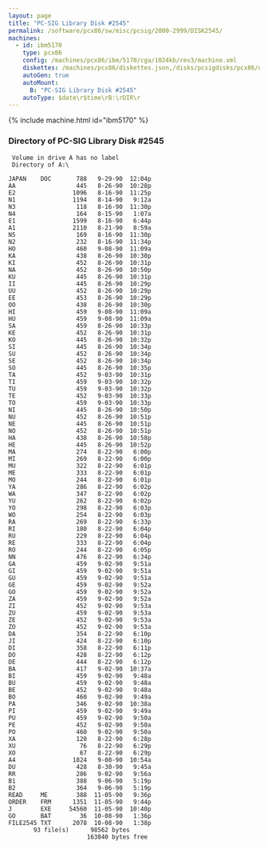 ```yaml
---
layout: page
title: "PC-SIG Library Disk #2545"
permalink: /software/pcx86/sw/misc/pcsig/2000-2999/DISK2545/
machines:
  - id: ibm5170
    type: pcx86
    config: /machines/pcx86/ibm/5170/cga/1024kb/rev3/machine.xml
    diskettes: /machines/pcx86/diskettes.json,/disks/pcsigdisks/pcx86/diskettes.json
    autoGen: true
    autoMount:
      B: "PC-SIG Library Disk #2545"
    autoType: $date\r$time\rB:\rDIR\r
---
```


{% include machine.html id="ibm5170" %}

### Directory of PC-SIG Library Disk #2545

     Volume in drive A has no label
     Directory of A:\

    JAPAN    DOC       788   9-29-90  12:04p
    AA                 445   8-26-90  10:28p
    E2                1096   8-16-90  11:25p
    N1                1194   8-14-90   9:12a
    N3                 118   8-16-90  11:30p
    N4                 164   8-15-90   1:07a
    E1                1599   8-16-90   6:44p
    A1                2110   8-21-90   8:59a
    N5                 169   8-16-90  11:30p
    N2                 232   8-16-90  11:34p
    HO                 460   9-08-90  11:09a
    KA                 438   8-26-90  10:30p
    KI                 452   8-26-90  10:31p
    NA                 452   8-26-90  10:50p
    KU                 445   8-26-90  10:31p
    II                 445   8-26-90  10:29p
    UU                 452   8-26-90  10:29p
    EE                 453   8-26-90  10:29p
    OO                 438   8-26-90  10:30p
    HI                 459   9-08-90  11:09a
    HU                 459   9-08-90  11:09a
    SA                 459   8-26-90  10:33p
    KE                 452   8-26-90  10:31p
    KO                 445   8-26-90  10:32p
    SI                 445   8-26-90  10:34p
    SU                 452   8-26-90  10:34p
    SE                 452   8-26-90  10:34p
    SO                 445   8-26-90  10:35p
    TA                 452   9-03-90  10:31p
    TI                 459   9-03-90  10:32p
    TU                 459   9-03-90  10:32p
    TE                 452   9-03-90  10:33p
    TO                 459   9-03-90  10:33p
    NI                 445   8-26-90  10:50p
    NU                 452   8-26-90  10:51p
    NE                 445   8-26-90  10:51p
    NO                 452   8-26-90  10:51p
    HA                 438   8-26-90  10:58p
    HE                 445   8-26-90  10:52p
    MA                 274   8-22-90   6:00p
    MI                 269   8-22-90   6:00p
    MU                 322   8-22-90   6:01p
    ME                 333   8-22-90   6:01p
    MO                 244   8-22-90   6:01p
    YA                 286   8-22-90   6:02p
    WA                 347   8-22-90   6:02p
    YU                 262   8-22-90   6:02p
    YO                 298   8-22-90   6:03p
    WO                 254   8-22-90   6:03p
    RA                 269   8-22-90   6:33p
    RI                 180   8-22-90   6:04p
    RU                 229   8-22-90   6:04p
    RE                 333   8-22-90   6:04p
    RO                 244   8-22-90   6:05p
    NN                 476   8-22-90   6:34p
    GA                 459   9-02-90   9:51a
    GI                 459   9-02-90   9:51a
    GU                 459   9-02-90   9:51a
    GE                 459   9-02-90   9:52a
    GO                 459   9-02-90   9:52a
    ZA                 459   9-02-90   9:52a
    ZI                 452   9-02-90   9:53a
    ZU                 459   9-02-90   9:53a
    ZE                 452   9-02-90   9:53a
    ZO                 452   9-02-90   9:53a
    DA                 354   8-22-90   6:10p
    JI                 424   8-22-90   6:10p
    DI                 358   8-22-90   6:11p
    DO                 428   8-22-90   6:12p
    DE                 444   8-22-90   6:12p
    BA                 417   9-02-90  10:37a
    BI                 459   9-02-90   9:48a
    BU                 459   9-02-90   9:48a
    BE                 452   9-02-90   9:48a
    BO                 460   9-02-90   9:49a
    PA                 346   9-02-90  10:38a
    PI                 459   9-02-90   9:49a
    PU                 459   9-02-90   9:50a
    PE                 452   9-02-90   9:50a
    PO                 460   9-02-90   9:50a
    XA                 120   8-22-90   6:28p
    XU                  76   8-22-90   6:29p
    XO                  67   8-22-90   6:29p
    A4                1824   9-08-90  10:54a
    DU                 428   8-30-90   9:45a
    RR                 286   9-02-90   9:56a
    B1                 388   9-06-90   5:19p
    B2                 364   9-06-90   5:19p
    READ     ME        388  11-05-90   9:36p
    ORDER    FRM      1351  11-05-90   9:44p
    J        EXE     54560  11-05-90  10:40p
    GO       BAT        36  10-08-90   1:36p
    FILE2545 TXT      2078  10-08-90   1:38p
           93 file(s)      98562 bytes
                          163840 bytes free
